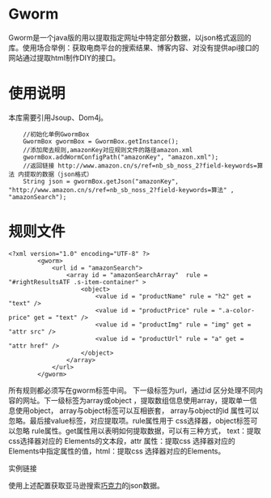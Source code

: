 # Gworm
Gworm是一个java版的用以提取指定网址中特定部分数据，以json格式返回的库。使用场合举例：获取电商平台的搜索结果、博客内容、对没有提供api接口的网站通过提取html制作DIY的接口。

# 使用说明
本库需要引用Jsoup、Dom4j。

		//初始化单例GwormBox
		GwormBox gwormBox = GwormBox.getInstance();
		//添加爬去规则,amazonKey对应规则文件的路径amazon.xml
		gwormBox.addWormConfigPath("amazonKey", "amazon.xml");
		//返回链接 http://www.amazon.cn/s/ref=nb_sb_noss_2?field-keywords=算法 内提取的数据（json格式）
		String json = gwormBox.getJson("amazonKey", "http://www.amazon.cn/s/ref=nb_sb_noss_2?field-keywords=算法" , "amazonSearch");
		
		

# 规则文件

    <?xml version="1.0" encoding="UTF-8" ?>   
    		<gworm>   
    		    <url id = "amazonSearch">   
    		        <array id = "amazonSearchArray"  rule = "#rightResultsATF .s-item-container" >
    		            <object>
    		                <value id = "productName" rule = "h2" get = "text" />
    		                <value id = "productPrice" rule = ".a-color-price" get = "text" />
    		                <value id = "productImg" rule = "img" get = "attr src" />
    		                <value id = "productUrl" rule = "a" get = "attr href" />
    		            </object>
    		        </array>
    		    </url>
    		</gworm> 
		

所有规则都必须写在gworm标签中间。 下一级标签为url，通过id 区分处理不同内容的网址。下一级标签为array或object ，提取数组信息使用array，提取单一信息使用object， array与object标签可以互相嵌套， array与object的id 属性可以忽略。最后接value标签，对应提取项。rule属性用于 css选择器，object标签可以忽略 rule属性。get属性用以表明如何提取数据，可以有三种方式， text：提取css选择器对应的 Elements的文本段，attr 属性：提取css 选择器对应的Elements中指定属性的值，html：提取css 选择器对应的Elements。

实例链接

使用上述配置获取亚马逊搜索[巧克力][1]的json数据。


  [1]: http://120.26.41.209/servlet/GetJson?query=%E5%B7%A7%E5%85%8B%E5%8A%9B
